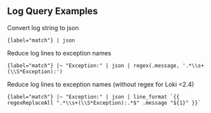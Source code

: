 ## Log Query Examples

Convert log string to json

    {label="match"} | json

Reduce log lines to exception names

    {label="match"} |~ "Exception:" | json | regex(.message, '.*\\s+(\\S*Exception):')

Reduce log lines to exception names (without regex for Loki <2.4)

    {label="match"} |~ "Exception:" | json | line_format `{{ regexReplaceAll ".*\\s+(\\S*Exception):.*$" .message "${1}" }}`

